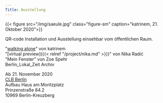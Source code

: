 ```yaml
---
Title: Ausstellung
---
```


{{< figure src="/img/saeule.jpg" class="figure-sm" caption="katrinem, 21. Oktober 2020">}}

QR-code Installation und Ausstellung einsehbar vom öffentlichen Raum.

"[walking alone]("https://vimeo.com/476906437")" von katrinem  
"[virtual preview]({{< relref "/project/nika.md" >}})" von Nika Radić  
"Mein Fenster" von Zoe Spehr  
Berlin_Lokal_Zeit Archiv  




Ab 21. November 2020    
[CLB Berlin](https://www.clb-berlin.de)  
Aufbau Haus am Moritzplatz  
Prinzenstraße 84.2  
10969 Berlin-Kreuzberg  